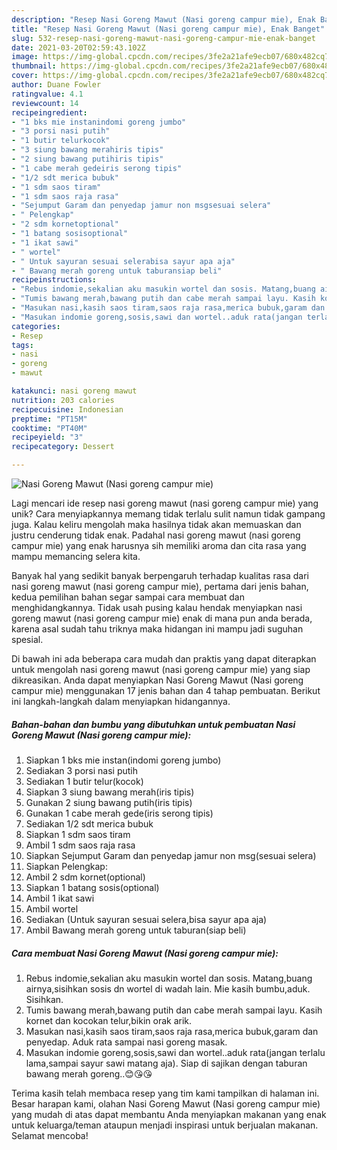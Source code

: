 ```yaml
---
description: "Resep Nasi Goreng Mawut (Nasi goreng campur mie), Enak Banget"
title: "Resep Nasi Goreng Mawut (Nasi goreng campur mie), Enak Banget"
slug: 532-resep-nasi-goreng-mawut-nasi-goreng-campur-mie-enak-banget
date: 2021-03-20T02:59:43.102Z
image: https://img-global.cpcdn.com/recipes/3fe2a21afe9ecb07/680x482cq70/nasi-goreng-mawut-nasi-goreng-campur-mie-foto-resep-utama.jpg
thumbnail: https://img-global.cpcdn.com/recipes/3fe2a21afe9ecb07/680x482cq70/nasi-goreng-mawut-nasi-goreng-campur-mie-foto-resep-utama.jpg
cover: https://img-global.cpcdn.com/recipes/3fe2a21afe9ecb07/680x482cq70/nasi-goreng-mawut-nasi-goreng-campur-mie-foto-resep-utama.jpg
author: Duane Fowler
ratingvalue: 4.1
reviewcount: 14
recipeingredient:
- "1 bks mie instanindomi goreng jumbo"
- "3 porsi nasi putih"
- "1 butir telurkocok"
- "3 siung bawang merahiris tipis"
- "2 siung bawang putihiris tipis"
- "1 cabe merah gedeiris serong tipis"
- "1/2 sdt merica bubuk"
- "1 sdm saos tiram"
- "1 sdm saos raja rasa"
- "Sejumput Garam dan penyedap jamur non msgsesuai selera"
- " Pelengkap"
- "2 sdm kornetoptional"
- "1 batang sosisoptional"
- "1 ikat sawi"
- " wortel"
- " Untuk sayuran sesuai selerabisa sayur apa aja"
- " Bawang merah goreng untuk taburansiap beli"
recipeinstructions:
- "Rebus indomie,sekalian aku masukin wortel dan sosis. Matang,buang airnya,sisihkan sosis dn wortel di wadah lain. Mie kasih bumbu,aduk. Sisihkan."
- "Tumis bawang merah,bawang putih dan cabe merah sampai layu. Kasih kornet dan kocokan telur,bikin orak arik."
- "Masukan nasi,kasih saos tiram,saos raja rasa,merica bubuk,garam dan penyedap. Aduk rata sampai nasi goreng masak."
- "Masukan indomie goreng,sosis,sawi dan wortel..aduk rata(jangan terlalu lama,sampai sayur sawi matang aja). Siap di sajikan dengan taburan bawang merah goreng..😊😘😘"
categories:
- Resep
tags:
- nasi
- goreng
- mawut

katakunci: nasi goreng mawut 
nutrition: 203 calories
recipecuisine: Indonesian
preptime: "PT15M"
cooktime: "PT40M"
recipeyield: "3"
recipecategory: Dessert

---
```



![Nasi Goreng Mawut (Nasi goreng campur mie)](https://img-global.cpcdn.com/recipes/3fe2a21afe9ecb07/680x482cq70/nasi-goreng-mawut-nasi-goreng-campur-mie-foto-resep-utama.jpg)

Lagi mencari ide resep nasi goreng mawut (nasi goreng campur mie) yang unik? Cara menyiapkannya memang tidak terlalu sulit namun tidak gampang juga. Kalau keliru mengolah maka hasilnya tidak akan memuaskan dan justru cenderung tidak enak. Padahal nasi goreng mawut (nasi goreng campur mie) yang enak harusnya sih memiliki aroma dan cita rasa yang mampu memancing selera kita.



Banyak hal yang sedikit banyak berpengaruh terhadap kualitas rasa dari nasi goreng mawut (nasi goreng campur mie), pertama dari jenis bahan, kedua pemilihan bahan segar sampai cara membuat dan menghidangkannya. Tidak usah pusing kalau hendak menyiapkan nasi goreng mawut (nasi goreng campur mie) enak di mana pun anda berada, karena asal sudah tahu triknya maka hidangan ini mampu jadi suguhan spesial.


Di bawah ini ada beberapa cara mudah dan praktis yang dapat diterapkan untuk mengolah nasi goreng mawut (nasi goreng campur mie) yang siap dikreasikan. Anda dapat menyiapkan Nasi Goreng Mawut (Nasi goreng campur mie) menggunakan 17 jenis bahan dan 4 tahap pembuatan. Berikut ini langkah-langkah dalam menyiapkan hidangannya.

<!--inarticleads1-->

##### Bahan-bahan dan bumbu yang dibutuhkan untuk pembuatan Nasi Goreng Mawut (Nasi goreng campur mie):

1. Siapkan 1 bks mie instan(indomi goreng jumbo)
1. Sediakan 3 porsi nasi putih
1. Sediakan 1 butir telur(kocok)
1. Siapkan 3 siung bawang merah(iris tipis)
1. Gunakan 2 siung bawang putih(iris tipis)
1. Gunakan 1 cabe merah gede(iris serong tipis)
1. Sediakan 1/2 sdt merica bubuk
1. Siapkan 1 sdm saos tiram
1. Ambil 1 sdm saos raja rasa
1. Siapkan Sejumput Garam dan penyedap jamur non msg(sesuai selera)
1. Siapkan  Pelengkap:
1. Ambil 2 sdm kornet(optional)
1. Siapkan 1 batang sosis(optional)
1. Ambil 1 ikat sawi
1. Ambil  wortel
1. Sediakan  (Untuk sayuran sesuai selera,bisa sayur apa aja)
1. Ambil  Bawang merah goreng untuk taburan(siap beli)




<!--inarticleads2-->

##### Cara membuat Nasi Goreng Mawut (Nasi goreng campur mie):

1. Rebus indomie,sekalian aku masukin wortel dan sosis. Matang,buang airnya,sisihkan sosis dn wortel di wadah lain. Mie kasih bumbu,aduk. Sisihkan.
1. Tumis bawang merah,bawang putih dan cabe merah sampai layu. Kasih kornet dan kocokan telur,bikin orak arik.
1. Masukan nasi,kasih saos tiram,saos raja rasa,merica bubuk,garam dan penyedap. Aduk rata sampai nasi goreng masak.
1. Masukan indomie goreng,sosis,sawi dan wortel..aduk rata(jangan terlalu lama,sampai sayur sawi matang aja). Siap di sajikan dengan taburan bawang merah goreng..😊😘😘




Terima kasih telah membaca resep yang tim kami tampilkan di halaman ini. Besar harapan kami, olahan Nasi Goreng Mawut (Nasi goreng campur mie) yang mudah di atas dapat membantu Anda menyiapkan makanan yang enak untuk keluarga/teman ataupun menjadi inspirasi untuk berjualan makanan. Selamat mencoba!

